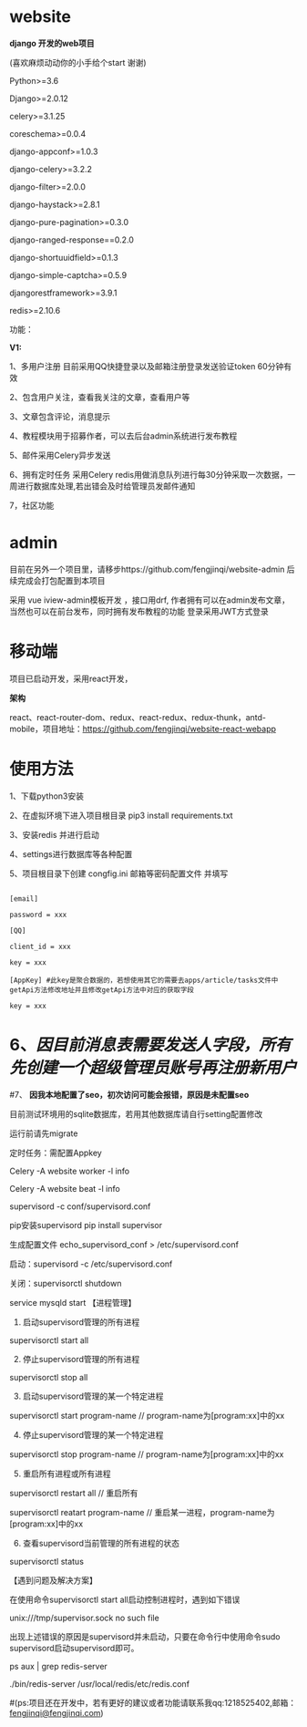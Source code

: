 ﻿# website
**django 开发的web项目**

(喜欢麻烦动动你的小手给个start 谢谢)

Python>=3.6

Django>=2.0.12


celery>=3.1.25

coreschema>=0.0.4

django-appconf>=1.0.3

django-celery>=3.2.2

django-filter>=2.0.0

django-haystack>=2.8.1

django-pure-pagination>=0.3.0

django-ranged-response==0.2.0

django-shortuuidfield>=0.1.3

django-simple-captcha>=0.5.9

djangorestframework>=3.9.1

redis>=2.10.6



功能：

**V1:**

1、多用户注册 目前采用QQ快捷登录以及邮箱注册登录发送验证token 60分钟有效

2、包含用户关注，查看我关注的文章，查看用户等

3、文章包含评论，消息提示

4、教程模块用于招募作者，可以去后台admin系统进行发布教程

5、邮件采用Celery异步发送

6、拥有定时任务 采用Celery redis用做消息队列进行每30分钟采取一次数据，一周进行数据库处理,若出错会及时给管理员发邮件通知

7，社区功能

# admin
目前在另外一个项目里，请移步https://github.com/fengjinqi/website-admin 后续完成会打包配置到本项目

采用 vue iview-admin模板开发 ，接口用drf, 作者拥有可以在admin发布文章，当然也可以在前台发布，同时拥有发布教程的功能
登录采用JWT方式登录


# 移动端
项目已启动开发，采用react开发，

**架构**

react、react-router-dom、redux、react-redux、redux-thunk，antd-mobile，项目地址：https://github.com/fengjinqi/website-react-webapp

# 使用方法

1、下载python3安装

2、在虚拟环境下进入项目根目录 pip3 install requirements.txt

3、安装redis 并进行启动

4、settings进行数据库等各种配置

5、项目根目录下创建 congfig.ini 邮箱等密码配置文件 并填写
```cython

[email]

password = xxx

[QQ]

client_id = xxx

key = xxx

[AppKey] #此key是聚合数据的，若想使用其它的需要去apps/article/tasks文件中getApi方法修改地址并且修改getApi方法中对应的获取字段

key = xxx
```
# 6、***因目前消息表需要发送人字段，所有先创建一个超级管理员账号再注册新用户***

#7、 **因我本地配置了seo，初次访问可能会报错，原因是未配置seo**

目前测试环境用的sqlite数据库，若用其他数据库请自行setting配置修改

运行前请先migrate

定时任务：需配置Appkey

Celery -A website worker -l info

Celery -A website beat -l info

supervisord -c conf/supervisord.conf

pip安装supervisord
pip install supervisor



生成配置文件
echo_supervisord_conf > /etc/supervisord.conf



启动：supervisord -c /etc/supervisord.conf


关闭：supervisorctl shutdown



service mysqld start
【进程管理】

1. 启动supervisord管理的所有进程

supervisorctl start all

2. 停止supervisord管理的所有进程

supervisorctl stop all

3. 启动supervisord管理的某一个特定进程

supervisorctl start program-name // program-name为[program:xx]中的xx

4.  停止supervisord管理的某一个特定进程 

supervisorctl stop program-name  // program-name为[program:xx]中的xx

5.  重启所有进程或所有进程

supervisorctl restart all  // 重启所有

supervisorctl reatart program-name // 重启某一进程，program-name为[program:xx]中的xx

6. 查看supervisord当前管理的所有进程的状态

supervisorctl status

【遇到问题及解决方案】

在使用命令supervisorctl start all启动控制进程时，遇到如下错误

unix:///tmp/supervisor.sock no such file

出现上述错误的原因是supervisord并未启动，只要在命令行中使用命令sudo supervisord启动supervisord即可。


ps aux | grep redis-server

./bin/redis-server /usr/local/redis/etc/redis.conf

#(ps:项目还在开发中，若有更好的建议或者功能请联系我qq:1218525402,邮箱：fengjinqi@fengjinqi.com)
